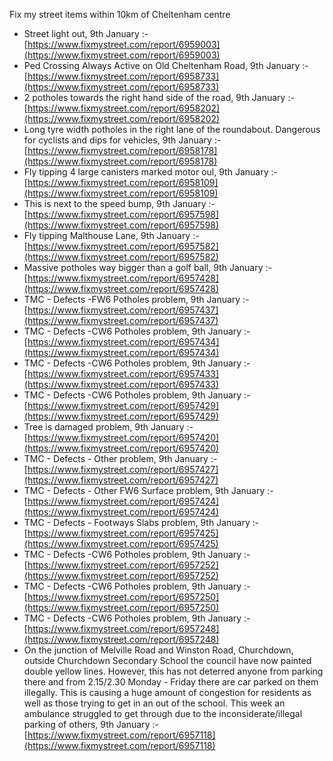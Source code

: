 Fix my street items within 10km of Cheltenham centre

<!-- fix_marker starts -->

- Street light out, 9th January :- [https://www.fixmystreet.com/report/6959003](https://www.fixmystreet.com/report/6959003)
- Ped Crossing Always Active on Old Cheltenham Road, 9th January :- [https://www.fixmystreet.com/report/6958733](https://www.fixmystreet.com/report/6958733)
- 2 potholes towards the right hand side of the road, 9th January :- [https://www.fixmystreet.com/report/6958202](https://www.fixmystreet.com/report/6958202)
- Long tyre width potholes in the right lane of the roundabout. Dangerous for cyclists and dips for vehicles, 9th January :- [https://www.fixmystreet.com/report/6958178](https://www.fixmystreet.com/report/6958178)
- Fly tipping 4 large canisters marked motor oul, 9th January :- [https://www.fixmystreet.com/report/6958109](https://www.fixmystreet.com/report/6958109)
- This is next to the speed bump, 9th January :- [https://www.fixmystreet.com/report/6957598](https://www.fixmystreet.com/report/6957598)
- Fly tipping Malthouse Lane, 9th January :- [https://www.fixmystreet.com/report/6957582](https://www.fixmystreet.com/report/6957582)
- Massive potholes way bigger than a golf ball, 9th January :- [https://www.fixmystreet.com/report/6957428](https://www.fixmystreet.com/report/6957428)
- TMC - Defects -FW6 Potholes problem, 9th January :- [https://www.fixmystreet.com/report/6957437](https://www.fixmystreet.com/report/6957437)
- TMC - Defects -CW6 Potholes  problem, 9th January :- [https://www.fixmystreet.com/report/6957434](https://www.fixmystreet.com/report/6957434)
- TMC - Defects -CW6 Potholes  problem, 9th January :- [https://www.fixmystreet.com/report/6957433](https://www.fixmystreet.com/report/6957433)
- TMC - Defects -CW6 Potholes  problem, 9th January :- [https://www.fixmystreet.com/report/6957429](https://www.fixmystreet.com/report/6957429)
- Tree is damaged problem, 9th January :- [https://www.fixmystreet.com/report/6957420](https://www.fixmystreet.com/report/6957420)
- TMC - Defects - Other problem, 9th January :- [https://www.fixmystreet.com/report/6957427](https://www.fixmystreet.com/report/6957427)
- TMC - Defects - Other FW6  Surface problem, 9th January :- [https://www.fixmystreet.com/report/6957424](https://www.fixmystreet.com/report/6957424)
- TMC - Defects - Footways Slabs problem, 9th January :- [https://www.fixmystreet.com/report/6957425](https://www.fixmystreet.com/report/6957425)
- TMC - Defects -CW6 Potholes  problem, 9th January :- [https://www.fixmystreet.com/report/6957252](https://www.fixmystreet.com/report/6957252)
- TMC - Defects -CW6 Potholes  problem, 9th January :- [https://www.fixmystreet.com/report/6957250](https://www.fixmystreet.com/report/6957250)
- TMC - Defects -CW6 Potholes  problem, 9th January :- [https://www.fixmystreet.com/report/6957248](https://www.fixmystreet.com/report/6957248)
- On the junction of Melville Road and Winston Road, Churchdown, outside Churchdown Secondary School the council have now painted double yellow lines. However, this has not deterred anyone from parking there and from 2.15/2.30 Monday - Friday there are car parked on them illegally. This is causing a huge amount of congestion for residents as well as those trying to get in an out of the school. This week an ambulance struggled to get through due to the inconsiderate/illegal parking of others, 9th January :- [https://www.fixmystreet.com/report/6957118](https://www.fixmystreet.com/report/6957118)

<!-- fix_marker ends -->